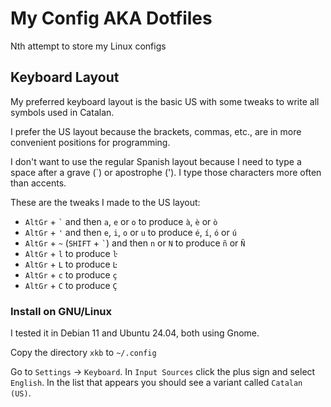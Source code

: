 # My Config AKA Dotfiles

Nth attempt to store my Linux configs

## Keyboard Layout

My preferred keyboard layout is the basic US with some tweaks to write all
symbols used in Catalan.

I prefer the US layout because the brackets, commas, etc., are in more
convenient positions for programming.

I don't want to use the regular Spanish layout because I need to type a space
after a grave (`) or apostrophe ('). I type those characters more often than
accents.

These are the tweaks I made to the US layout:

* `AltGr` + `` ` `` and then `a`, `e` or `o` to produce `à`, `è` or `ò`
* `AltGr` + `'` and then `e`, `i`, `o` or `u` to produce `é`, `í`, `ó` or `ú`
* `AltGr` + `~` (`SHIFT` + `` ` ``) and then `n` or `N` to produce `ñ` or `Ñ`
* `AltGr` + `l` to produce `ŀ`
* `AltGr` + `L` to produce `Ŀ`
* `AltGr` + `c` to produce `ç`
* `AltGr` + `C` to produce `Ç`

### Install on GNU/Linux

I tested it in Debian 11 and Ubuntu 24.04, both using Gnome.

Copy the directory `xkb` to `~/.config`

Go to `Settings` &rarr; `Keyboard`. In `Input Sources` click the plus sign and
select `English`. In the list that appears you should see a variant called
`Catalan (US)`.
